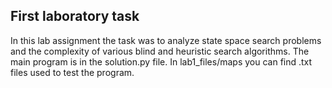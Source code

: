 ## First laboratory task

In this lab assignment the task was to analyze state space search problems and the complexity of various blind and heuristic search algorithms.
The main program is in the solution.py file. In lab1_files/maps you can find .txt files used to test the program.
